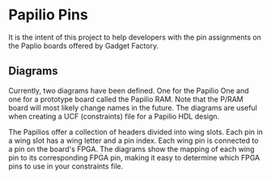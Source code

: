# Papilio Pins

It is the intent of this project to help developers with the pin assignments on the Paplio boards offered by Gadget Factory.

## Diagrams

Currently, two diagrams have been defined. One for the Papilio One and one for a prototype board called the Papilio RAM. Note that the P/RAM board will most likely change names in the future. The diagrams are useful when creating a UCF (constraints) file for a Papilio HDL design.

The Papilios offer a collection of headers divided into wing slots. Each pin in a wing slot has a wing letter and a pin index. Each wing pin is connected to a pin on the board's FPGA. The diagrams show the mapping of each wing pin to its corresponding FPGA pin, making it easy to determine which FPGA pins to use in your constraints file.